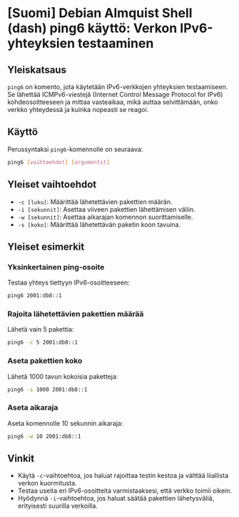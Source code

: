 # [Suomi] Debian Almquist Shell (dash) ping6 käyttö: Verkon IPv6-yhteyksien testaaminen

## Yleiskatsaus
`ping6` on komento, jota käytetään IPv6-verkkojen yhteyksien testaamiseen. Se lähettää ICMPv6-viestejä (Internet Control Message Protocol for IPv6) kohdeosoitteeseen ja mittaa vasteaikaa, mikä auttaa selvittämään, onko verkko yhteydessä ja kuinka nopeasti se reagoi.

## Käyttö
Perussyntaksi `ping6`-komennolle on seuraava:
```bash
ping6 [vaihtoehdot] [argumentit]
```

## Yleiset vaihtoehdot
- `-c [luku]`: Määrittää lähetettävien pakettien määrän.
- `-i [sekunnit]`: Asettaa viiveen pakettien lähettämisen väliin.
- `-w [sekunnit]`: Asettaa aikarajan komennon suorittamiselle.
- `-s [koko]`: Määrittää lähetettävän paketin koon tavuina.

## Yleiset esimerkit
### Yksinkertainen ping-osoite
Testaa yhteys tiettyyn IPv6-osoitteeseen:
```bash
ping6 2001:db8::1
```

### Rajoita lähetettävien pakettien määrää
Lähetä vain 5 pakettia:
```bash
ping6 -c 5 2001:db8::1
```

### Aseta pakettien koko
Lähetä 1000 tavun kokoisia paketteja:
```bash
ping6 -s 1000 2001:db8::1
```

### Aseta aikaraja
Aseta komennolle 10 sekunnin aikaraja:
```bash
ping6 -w 10 2001:db8::1
```

## Vinkit
- Käytä `-c`-vaihtoehtoa, jos haluat rajoittaa testin kestoa ja välttää liiallista verkon kuormitusta.
- Testaa useita eri IPv6-osoitteita varmistaaksesi, että verkko toimii oikein.
- Hyödynnä `-i`-vaihtoehtoa, jos haluat säätää pakettien lähetysväliä, erityisesti suurilla verkoilla.